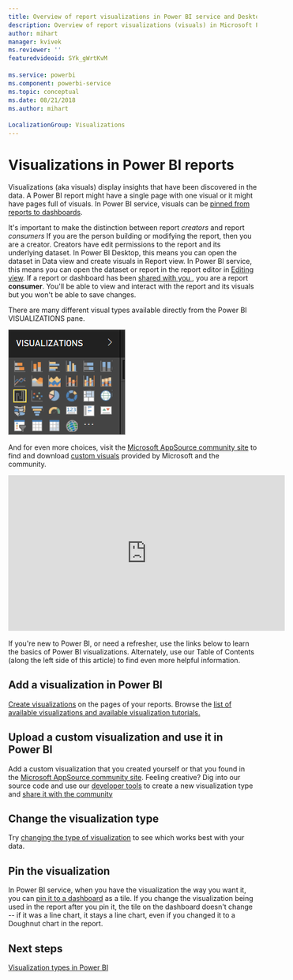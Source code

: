 ```yaml
---
title: Overview of report visualizations in Power BI service and Desktop
description: Overview of report visualizations (visuals) in Microsoft Power BI.
author: mihart
manager: kvivek
ms.reviewer: ''
featuredvideoid: SYk_gWrtKvM

ms.service: powerbi
ms.component: powerbi-service
ms.topic: conceptual
ms.date: 08/21/2018
ms.author: mihart

LocalizationGroup: Visualizations
---
```

# Visualizations in Power BI reports
Visualizations (aka visuals) display insights that have been discovered in the data. A Power BI report might have a single page with one visual or it might have pages full of visuals. In Power BI service, visuals can be [pinned from reports to dashboards](service-dashboard-pin-tile-from-report.md). 

It's important to make the distinction between report *creators* and report *consumers*  If you are the person building or modifying the report, then you are a creator.  Creators have edit permissions to the report and its underlying dataset. In Power BI Desktop, this means you can open the dataset in Data view and create visuals in Report view. In Power BI service, this means you can open the dataset or report in the report editor in [Editing view](service-reading-view-and-editing-view.md). If a report or dashboard has been [shared with you ](service-shared-with-me.md), you are a report **consumer**. You'll be able to view and interact with the report and its visuals but you won't be able to save changes.

There are many different visual types available directly from the Power BI VISUALIZATIONS pane. 

![](media/power-bi-report-visualizations/power-bi-templates.png)

And for even more choices, visit the [Microsoft AppSource community site](https://appsource.microsoft.com) to find and download [custom visuals](https://appsource.microsoft.com/marketplace/apps?product=power-bi-visuals&page=1) provided by Microsoft and the community.    

<iframe width="560" height="315" src="https://www.youtube.com/embed/SYk_gWrtKvM?list=PL1N57mwBHtN0JFoKSR0n-tBkUJHeMP2cP" frameborder="0" allowfullscreen></iframe>


  If you're new to Power BI, or need a refresher, use the links below to learn the basics of Power BI visualizations.  Alternately, use our Table of Contents (along the left side of this article) to find even more helpful information.

## Add a visualization in Power BI
[Create visualizations](power-bi-report-add-visualizations-i.md) on the pages of your reports. Browse the [list of available visualizations and available visualization tutorials.](power-bi-visualization-types-for-reports-and-q-and-a.md) 

## Upload a custom visualization and use it in Power BI
Add a custom visualization that you created yourself or that you found in the [Microsoft AppSource community site](https://appsource.microsoft.com/marketplace/apps?product=power-bi-visuals). Feeling creative? Dig into our source code and use our [developer tools](service-custom-visuals-getting-started-with-developer-tools.md) to create a new visualization type and [share it with the community](developer/office-store.md)

## Change the visualization type
Try [changing the type of visualization](power-bi-report-change-visualization-type.md) to see which works best with your data.

## Pin the visualization
In Power BI service, when you have the visualization the way you want it, you can [pin it to a dashboard](service-dashboard-pin-tile-from-report.md) as a tile. If you change the visualization being used in the report after you pin it, the tile on the dashboard doesn't change -- if it was a line chart, it stays a line chart, even if you changed it to a Doughnut chart in the report.

## Next steps
[Visualization types in Power BI](power-bi-visualization-types-for-reports-and-q-and-a.md)
